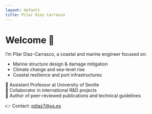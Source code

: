 ```yaml
---
layout: default
title: Pilar Díaz Carrasco
---
```


# Welcome 👋

I’m Pilar Díaz-Carrasco, a coastal and marine engineer focused on:

- Marine structure design & damage mitigation
- Climate change and sea-level rise
- Coastal resilience and port infrastructures

🔹 Assistant Professor at University of Seville  
🔹 Collaborator in international R&D projects  
🔹 Author of peer-reviewed publications and technical guidelines

👉 Contact: pdiaz7@us.es
